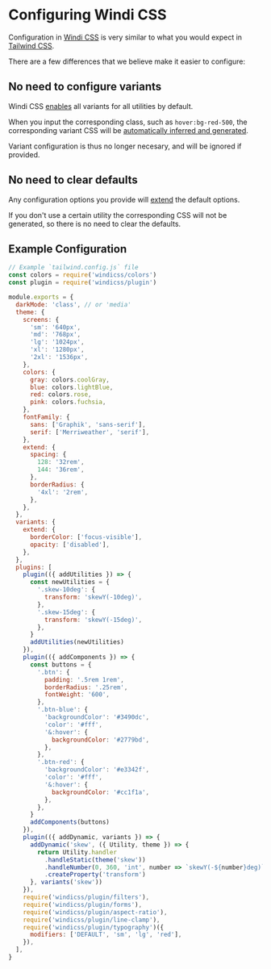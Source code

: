 [windi css]: https://github.com/windicss/windicss
[tailwind css]: https://tailwindcss.com/docs
[extend]: https://tailwindcss.com/docs/theme#extending-the-default-theme
[auto]: /guide/features/variant-auto-infer

# Configuring Windi CSS

Configuration in [Windi CSS] is very similar to what you would expect in [Tailwind CSS].

There are a few differences that we believe make it easier to configure:

## No need to configure variants

Windi CSS [enables][auto] all variants for all utilities by default.

When you input the corresponding class, such as `hover:bg-red-500`, the corresponding variant CSS will be [automatically inferred and generated][auto].

Variant configuration is thus no longer necesary, and will be ignored if provided.

## No need to clear defaults

Any configuration options you provide will [extend] the default options.

If you don't use a certain utility the corresponding CSS will not be generated, so there is no need to clear the defaults.

## Example Configuration

```js
// Example `tailwind.config.js` file
const colors = require('windicss/colors')
const plugin = require('windicss/plugin')

module.exports = {
  darkMode: 'class', // or 'media'
  theme: {
    screens: {
      'sm': '640px',
      'md': '768px',
      'lg': '1024px',
      'xl': '1280px',
      '2xl': '1536px',
    },
    colors: {
      gray: colors.coolGray,
      blue: colors.lightBlue,
      red: colors.rose,
      pink: colors.fuchsia,
    },
    fontFamily: {
      sans: ['Graphik', 'sans-serif'],
      serif: ['Merriweather', 'serif'],
    },
    extend: {
      spacing: {
        128: '32rem',
        144: '36rem',
      },
      borderRadius: {
        '4xl': '2rem',
      },
    },
  },
  variants: {
    extend: {
      borderColor: ['focus-visible'],
      opacity: ['disabled'],
    },
  },
  plugins: [
    plugin(({ addUtilities }) => {
      const newUtilities = {
        '.skew-10deg': {
          transform: 'skewY(-10deg)',
        },
        '.skew-15deg': {
          transform: 'skewY(-15deg)',
        },
      }
      addUtilities(newUtilities)
    }),
    plugin(({ addComponents }) => {
      const buttons = {
        '.btn': {
          padding: '.5rem 1rem',
          borderRadius: '.25rem',
          fontWeight: '600',
        },
        '.btn-blue': {
          'backgroundColor': '#3490dc',
          'color': '#fff',
          '&:hover': {
            backgroundColor: '#2779bd',
          },
        },
        '.btn-red': {
          'backgroundColor': '#e3342f',
          'color': '#fff',
          '&:hover': {
            backgroundColor: '#cc1f1a',
          },
        },
      }
      addComponents(buttons)
    }),
    plugin(({ addDynamic, variants }) => {
      addDynamic('skew', ({ Utility, theme }) => {
        return Utility.handler
          .handleStatic(theme('skew'))
          .handleNumber(0, 360, 'int', number => `skewY(-${number}deg)`)
          .createProperty('transform')
      }, variants('skew'))
    }),
    require('windicss/plugin/filters'),
    require('windicss/plugin/forms'),
    require('windicss/plugin/aspect-ratio'),
    require('windicss/plugin/line-clamp'),
    require('windicss/plugin/typography')({
      modifiers: ['DEFAULT', 'sm', 'lg', 'red'],
    }),
  ],
}
```
